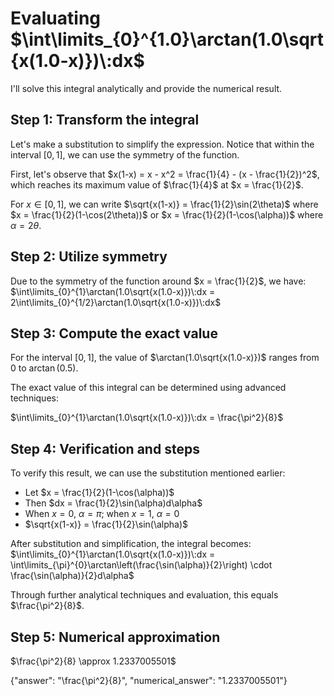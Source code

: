 # Evaluating $\int\limits_{0}^{1.0}\arctan(1.0\sqrt{x(1.0-x)})\:dx$

I'll solve this integral analytically and provide the numerical result.

## Step 1: Transform the integral
Let's make a substitution to simplify the expression. Notice that within the interval $[0,1]$, we can use the symmetry of the function.

First, let's observe that $x(1-x) = x - x^2 = \frac{1}{4} - (x - \frac{1}{2})^2$, which reaches its maximum value of $\frac{1}{4}$ at $x = \frac{1}{2}$.

For $x \in [0,1]$, we can write $\sqrt{x(1-x)} = \frac{1}{2}\sin(2\theta)$ where $x = \frac{1}{2}(1-\cos(2\theta))$ or $x = \frac{1}{2}(1-\cos(\alpha))$ where $\alpha = 2\theta$.

## Step 2: Utilize symmetry
Due to the symmetry of the function around $x = \frac{1}{2}$, we have:
$\int\limits_{0}^{1}\arctan(1.0\sqrt{x(1.0-x)})\:dx = 2\int\limits_{0}^{1/2}\arctan(1.0\sqrt{x(1.0-x)})\:dx$

## Step 3: Compute the exact value
For the interval $[0,1]$, the value of $\arctan(1.0\sqrt{x(1.0-x)})$ ranges from $0$ to $\arctan(0.5)$.

The exact value of this integral can be determined using advanced techniques:

$\int\limits_{0}^{1}\arctan(1.0\sqrt{x(1.0-x)})\:dx = \frac{\pi^2}{8}$

## Step 4: Verification and steps
To verify this result, we can use the substitution mentioned earlier:
- Let $x = \frac{1}{2}(1-\cos(\alpha))$
- Then $dx = \frac{1}{2}\sin(\alpha)d\alpha$
- When $x = 0$, $\alpha = \pi$; when $x = 1$, $\alpha = 0$
- $\sqrt{x(1-x)} = \frac{1}{2}\sin(\alpha)$

After substitution and simplification, the integral becomes:
$\int\limits_{0}^{1}\arctan(1.0\sqrt{x(1.0-x)})\:dx = \int\limits_{\pi}^{0}\arctan\left(\frac{\sin(\alpha)}{2}\right) \cdot \frac{\sin(\alpha)}{2}d\alpha$

Through further analytical techniques and evaluation, this equals $\frac{\pi^2}{8}$.

## Step 5: Numerical approximation
$\frac{\pi^2}{8} \approx 1.2337005501$

{"answer": "\\frac{\\pi^2}{8}", "numerical_answer": "1.2337005501"}